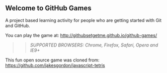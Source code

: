 ## Welcome to GitHub Games

A project based learning activity for people who are getting started with Git and GitHub.

You can play the game at: http://githubsetgetme.github.io/github-games/

>> _*SUPPORTED BROWSERS*: Chrome, Firefox, Safari, Opera and IE9+_

This fun open source game was cloned from: https://github.com/jakesgordon/javascript-tetris
